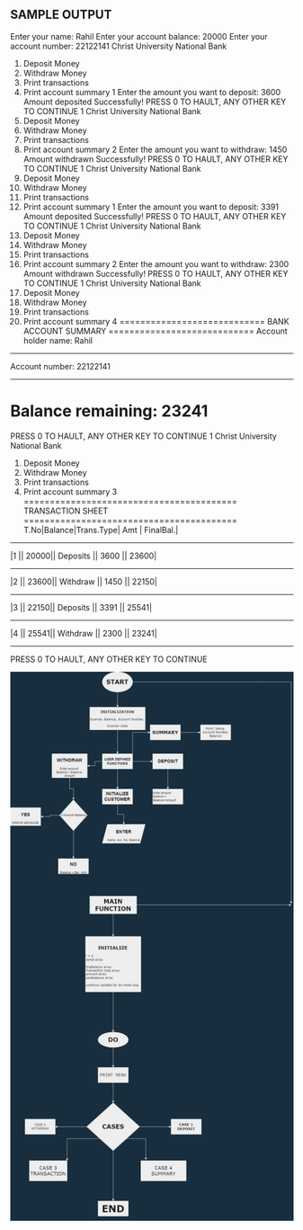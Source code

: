 ## SAMPLE OUTPUT
Enter your name: 
Rahil
Enter your account balance: 
20000
Enter your account number: 
22122141
Christ University National Bank
1. Deposit Money
2. Withdraw Money
3. Print transactions
4. Print account summary
1
Enter the amount you want to deposit: 
3600
Amount deposited Successfully!
PRESS 0 TO HAULT, ANY OTHER KEY TO CONTINUE
1
Christ University National Bank
1. Deposit Money
2. Withdraw Money
3. Print transactions
4. Print account summary
2
Enter the amount you want to withdraw:
1450
Amount withdrawn Successfully!
PRESS 0 TO HAULT, ANY OTHER KEY TO CONTINUE
1
Christ University National Bank
1. Deposit Money
2. Withdraw Money
3. Print transactions
4. Print account summary
1
Enter the amount you want to deposit: 
3391
Amount deposited Successfully!
PRESS 0 TO HAULT, ANY OTHER KEY TO CONTINUE
1
Christ University National Bank
1. Deposit Money
2. Withdraw Money
3. Print transactions
4. Print account summary
2
Enter the amount you want to withdraw:
2300
Amount withdrawn Successfully!
PRESS 0 TO HAULT, ANY OTHER KEY TO CONTINUE
1
Christ University National Bank
1. Deposit Money
2. Withdraw Money
3. Print transactions
4. Print account summary
4
============================
    BANK ACCOUNT SUMMARY
============================
Account holder name: Rahil
____________________________
Account number: 22122141
____________________________
Balance remaining: 23241
============================
PRESS 0 TO HAULT, ANY OTHER KEY TO CONTINUE
1
Christ University National Bank
1. Deposit Money
2. Withdraw Money
3. Print transactions
4. Print account summary
3
=========================================
          TRANSACTION SHEET
=========================================
T.No|Balance|Trans.Type|  Amt  | FinalBal.|
_________________________________________
|1 || 20000||  Deposits || 3600 || 23600|
_________________________________________
|2 || 23600||  Withdraw || 1450 || 22150|
_________________________________________
|3 || 22150||  Deposits || 3391 || 25541|
_________________________________________
|4 || 25541||  Withdraw || 2300 || 23241|
_________________________________________
PRESS 0 TO HAULT, ANY OTHER KEY TO CONTINUE


![](./lab4.drawio.png)
